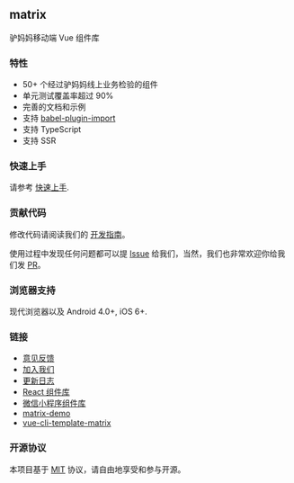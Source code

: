 <div class="m-doc-intro">
  <h2>matrix</h2>
  <p>驴妈妈移动端 Vue 组件库</p>
</div>
 
### 特性

* 50+ 个经过驴妈妈线上业务检验的组件
* 单元测试覆盖率超过 90%
* 完善的文档和示例
* 支持 [babel-plugin-import](https://github.com/ant-design/babel-plugin-import)
* 支持 TypeScript
* 支持 SSR

### 快速上手

请参考 [快速上手](https://www.youzanyun.com/zanui/matrix#/zh-CN/quickstart).

### 贡献代码

修改代码请阅读我们的 [开发指南](https://github.com/youzan/matrix/blob/dev/.github/CONTRIBUTING.zh-CN.md)。

使用过程中发现任何问题都可以提 [Issue](https://github.com/youzan/matrix/issues) 给我们，当然，我们也非常欢迎你给我们发 [PR](https://github.com/youzan/matrix/pulls)。

### 浏览器支持

现代浏览器以及 Android 4.0+, iOS 6+.

### 链接

* [意见反馈](https://github.com/youzan/matrix/issues)
* [加入我们](https://job.youzan.com)
* [更新日志](https://www.youzanyun.com/zanui/matrix#/zh-CN/changelog)
* [React 组件库](https://www.youzanyun.com/zanui/zent)
* [微信小程序组件库](https://github.com/youzan/zanui-weapp)
* [matrix-demo](https://github.com/youzan/matrix-demo)
* [vue-cli-template-matrix](https://github.com/youzan/vue-cli-template-matrix)

### 开源协议

本项目基于 [MIT](https://zh.wikipedia.org/wiki/MIT%E8%A8%B1%E5%8F%AF%E8%AD%89) 协议，请自由地享受和参与开源。
